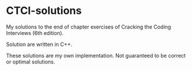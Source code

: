 # CTCI-solutions

My solutions to the end of chapter exercises of Cracking the Coding Interviews (6th edition).

Solution are written in C++.

These solutions are my own implementation. Not guaranteed to be correct or optimal solutions.
